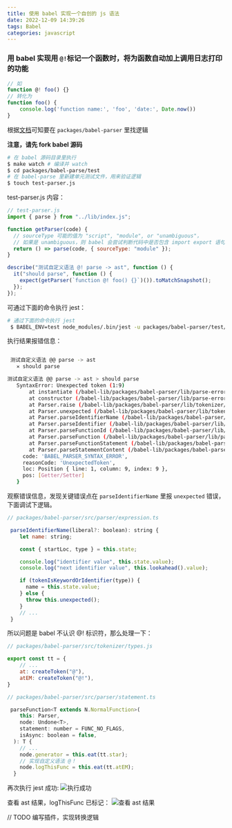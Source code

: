 ```yaml
---
title: 使用 babel 实现一个自创的 js 语法
date: 2022-12-09 14:39:26
tags: Babel
categories: javascript
---
```



### 用 babel 实现用 `@!`标记一个函数时，将为函数自动加上调用日志打印的功能
```javascript
// 如
function @! foo() {}
// 转化为
function foo() {
    console.log('function name:', 'foo', 'date:', Date.now())
}
```

<!-- more -->

根据[文档](https://babeljs.io/docs/en/babel-parser#output)可知要在 `packages/babel-parser` 里找逻辑

**注意，请先 fork babel 源码**

```bash
# 在 babel 源码目录里执行
$ make watch # 编译并 watch
$ cd packages/babel-parse/test
# 在 babel-parse 里新建单元测试文件，用来验证逻辑
$ touch test-parser.js
```

test-parser.js 内容：
```javascript
// test-parser.js
import { parse } from "../lib/index.js";

function getParser(code) {
  // sourceType 可能的值为 "script", "module", or "unambiguous"，
  // 如果是 unambiguous，则 babel 会尝试判断代码中是否包含 import export 语句来确定具体类型
  return () => parse(code, { sourceType: "module" });
}

describe("测试自定义语法 @! parse -> ast", function () {
  it("should parse", function () {
    expect(getParser(`function @! foo() {}`)()).toMatchSnapshot();
  });
});
```
可通过下面的命令执行 jest：
```bash
# 通过下面的命令执行 jest
 $ BABEL_ENV=test node_modules/.bin/jest -u packages/babel-parser/test/test-parser.js
 ```

 执行结果报错信息：
 ```bash

  测试自定义语法 @@ parse -> ast
    ✕ should parse

测试自定义语法 @@ parse -> ast > should parse
    SyntaxError: Unexpected token (1:9)
        at instantiate (/babel-lib/packages/babel-parser/lib/parse-error/credentials.js:27:32)
        at constructor (/babel-lib/packages/babel-parser/lib/parse-error.js:41:41)
        at Parser.raise (/babel-lib/packages/babel-parser/lib/tokenizer/index.js:1062:19)
        at Parser.unexpected (/babel-lib/packages/babel-parser/lib/tokenizer/index.js:1095:16)
        at Parser.parseIdentifierName (/babel-lib/packages/babel-parser/lib/parser/expression.js:1641:18)
        at Parser.parseIdentifier (/babel-lib/packages/babel-parser/lib/parser/expression.js:1624:23)
        at Parser.parseFunctionId (/babel-lib/packages/babel-parser/lib/parser/statement.js:991:79)
        at Parser.parseFunction (/babel-lib/packages/babel-parser/lib/parser/statement.js:961:22)
        at Parser.parseFunctionStatement (/babel-lib/packages/babel-parser/lib/parser/statement.js:603:17)
        at Parser.parseStatementContent (/babel-lib/packages/babel-parser/lib/parser/statement.js:272:21) {
      code: 'BABEL_PARSER_SYNTAX_ERROR',
      reasonCode: 'UnexpectedToken',
      loc: Position { line: 1, column: 9, index: 9 },
      pos: [Getter/Setter]
    }

```

观察错误信息，发现关键错误点在 `parseIdentifierName` 里报 `unexpected` 错误，下面调试下逻辑。

```javascript
// packages/babel-parser/src/parser/expression.ts

 parseIdentifierName(liberal?: boolean): string {
    let name: string;

    const { startLoc, type } = this.state;

    console.log("identifier value", this.state.value);
    console.log("next identifier value", this.lookahead().value);

    if (tokenIsKeywordOrIdentifier(type)) {
      name = this.state.value;
    } else {
      throw this.unexpected();
    }
    // ...
 }

```

所以问题是 babel 不认识 @! 标识符，那么处理一下：
```javascript
// packages/babel-parser/src/tokenizer/types.js

export const tt = {
    // ...
    at: createToken("@"),
    atEM: createToken("@!"),
}
```
```javascript
// packages/babel-parser/src/parser/statement.ts

 parseFunction<T extends N.NormalFunction>(
    this: Parser,
    node: Undone<T>,
    statement: number = FUNC_NO_FLAGS,
    isAsync: boolean = false,
  ): T {
    // ...
    node.generator = this.eat(tt.star);
    // 实现自定义语法 @！
    node.logThisFunc = this.eat(tt.atEM);
  }
```
再次执行 jest 成功:
![执行成功](https://lilong7676-picture.oss-cn-hangzhou.aliyuncs.com/img/20221209155741.png)

查看 ast 结果，logThisFunc 已标记：
![查看 ast 结果](https://lilong7676-picture.oss-cn-hangzhou.aliyuncs.com/img/20221209155905.png)

// TODO 编写插件，实现转换逻辑